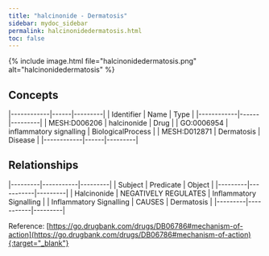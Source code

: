 ```yaml
---
title: "halcinonide - Dermatosis"
sidebar: mydoc_sidebar
permalink: halcinonidedermatosis.html
toc: false 
---
```


{% include image.html file="halcinonidedermatosis.png" alt="halcinonidedermatosis" %}

## Concepts

|------------|------|---------|
| Identifier | Name | Type    |
|------------|------|---------|
| MESH:D006206 | halcinonide | Drug |
| GO:0006954 | inflammatory signalling | BiologicalProcess |
| MESH:D012871 | Dermatosis | Disease |
|------------|------|---------|

## Relationships

|---------|-----------|---------|
| Subject | Predicate | Object  |
|---------|-----------|---------|
| Halcinonide | NEGATIVELY REGULATES | Inflammatory Signalling |
| Inflammatory Signalling | CAUSES | Dermatosis |
|---------|-----------|---------|

Reference: [https://go.drugbank.com/drugs/DB06786#mechanism-of-action](https://go.drugbank.com/drugs/DB06786#mechanism-of-action){:target="_blank"}